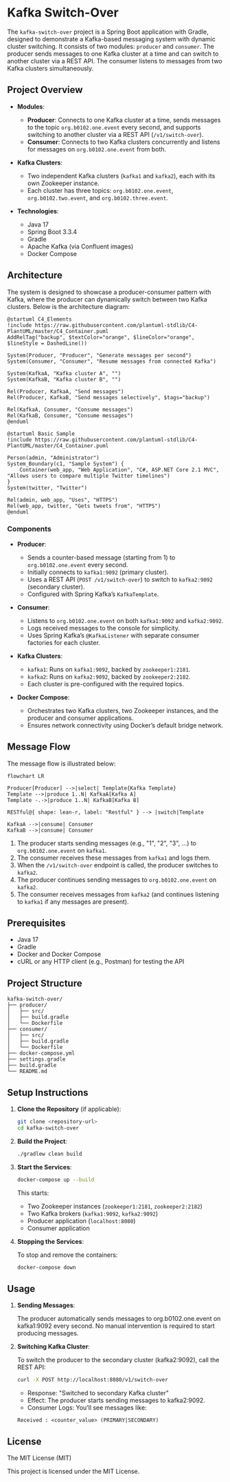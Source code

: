 # Kafka Switch-Over

The `kafka-switch-over` project is a Spring Boot application with Gradle, designed to demonstrate a Kafka-based messaging system with dynamic cluster switching. It consists of two modules: `producer` and `consumer`. The producer sends messages to one Kafka cluster at a time and can switch to another cluster via a REST API. The consumer listens to messages from two Kafka clusters simultaneously.

## Project Overview

- **Modules**:
    - **Producer**: Connects to one Kafka cluster at a time, sends messages to the topic `org.b0102.one.event` every second, and supports switching to another cluster via a REST API (`/v1/switch-over`).
    - **Consumer**: Connects to two Kafka clusters concurrently and listens for messages on `org.b0102.one.event` from both.

- **Kafka Clusters**:
    - Two independent Kafka clusters (`kafka1` and `kafka2`), each with its own Zookeeper instance.
    - Each cluster has three topics: `org.b0102.one.event`, `org.b0102.two.event`, and `org.b0102.three.event`.

- **Technologies**:
    - Java 17
    - Spring Boot 3.3.4
    - Gradle
    - Apache Kafka (via Confluent images)
    - Docker Compose

## Architecture

The system is designed to showcase a producer-consumer pattern with Kafka, where the producer can dynamically switch between two Kafka clusters. Below is the architecture diagram:

```plantuml
@startuml C4_Elements
!include https://raw.githubusercontent.com/plantuml-stdlib/C4-PlantUML/master/C4_Container.puml
AddRelTag("backup", $textColor="orange", $lineColor="orange", $lineStyle = DashedLine())

System(Producer, "Producer", "Generate messages per second")
System(Consumer, "Consumer", "Resume messages from connected Kafka")

System(KafkaA, "Kafka cluster A", "")
System(KafkaB, "Kafka cluster B", "")

Rel(Producer, KafkaA, "Send messages")
Rel(Producer, KafkaB, "Send messages selectively", $tags="backup")

Rel(KafkaA, Consumer, "Consume messages")
Rel(KafkaB, Consumer, "Consume messages")
@enduml
```

```plantuml
@startuml Basic Sample
!include https://raw.githubusercontent.com/plantuml-stdlib/C4-PlantUML/master/C4_Container.puml

Person(admin, "Administrator")
System_Boundary(c1, "Sample System") {
    Container(web_app, "Web Application", "C#, ASP.NET Core 2.1 MVC", "Allows users to compare multiple Twitter timelines")
}
System(twitter, "Twitter")

Rel(admin, web_app, "Uses", "HTTPS")
Rel(web_app, twitter, "Gets tweets from", "HTTPS")
@enduml
```

### Components
- **Producer**:
    - Sends a counter-based message (starting from 1) to `org.b0102.one.event` every second.
    - Initially connects to `kafka1:9092` (primary cluster).
    - Uses a REST API (`POST /v1/switch-over`) to switch to `kafka2:9092` (secondary cluster).
    - Configured with Spring Kafka’s `KafkaTemplate`.

- **Consumer**:
    - Listens to `org.b0102.one.event` on both `kafka1:9092` and `kafka2:9092`.
    - Logs received messages to the console for simplicity.
    - Uses Spring Kafka’s `@KafkaListener` with separate consumer factories for each cluster.

- **Kafka Clusters**:
    - `kafka1`: Runs on `kafka1:9092`, backed by `zookeeper1:2181`.
    - `kafka2`: Runs on `kafka2:9092`, backed by `zookeeper2:2182`.
    - Each cluster is pre-configured with the required topics.

- **Docker Compose**:
    - Orchestrates two Kafka clusters, two Zookeeper instances, and the producer and consumer applications.
    - Ensures network connectivity using Docker’s default bridge network.

## Message Flow

The message flow is illustrated below:

```mermaid
flowchart LR

Producer[Producer] -->|select| Template{Kafka Template}
Template -->|produce 1..N| KafkaA[Kafka A]
Template -.->|produce 1..N| KafkaB[Kafka B]

RESTful@{ shape: lean-r, label: "Restful" } --> |switch|Template

KafkaA -->|consume| Consumer
KafkaB -->|consume| Consumer

```

1. The producer starts sending messages (e.g., "1", "2", "3", ...) to `org.b0102.one.event` on `kafka1`.
2. The consumer receives these messages from `kafka1` and logs them.
3. When the `/v1/switch-over` endpoint is called, the producer switches to `kafka2`.
4. The producer continues sending messages to `org.b0102.one.event` on `kafka2`.
5. The consumer receives messages from `kafka2` (and continues listening to `kafka1` if any messages are present).

## Prerequisites

- Java 17
- Gradle
- Docker and Docker Compose
- cURL or any HTTP client (e.g., Postman) for testing the API

## Project Structure
  ```text
  kafka-switch-over/
  ├── producer/
  │   ├── src/
  │   ├── build.gradle
  │   └── Dockerfile
  ├── consumer/
  │   ├── src/
  │   ├── build.gradle
  │   └── Dockerfile
  ├── docker-compose.yml
  ├── settings.gradle
  ├── build.gradle
  └── README.md
  ```

## Setup Instructions

1. **Clone the Repository** (if applicable):
   ```bash
   git clone <repository-url>
   cd kafka-switch-over
   ```

2. **Build the Project**:
   ```bash
   ./gradlew clean build
   ```

3. **Start the Services**:
   ```bash
   docker-compose up --build
   ```

    This starts:
   + Two Zookeeper instances (`zookeeper1:2181`, `zookeeper2:2182`)
   + Two Kafka brokers (`kafka1:9092`, `kafka2:9092`)
   + Producer application (`localhost:8080`)
   + Consumer application


4. **Stopping the Services**:
 
   To stop and remove the containers:
   ```bash
   docker-compose down
   ```
 
## Usage
1. **Sending Messages**:

    The producer automatically sends messages to org.b0102.one.event on kafka1:9092 every second. No manual intervention is required to start producing messages.


2. **Switching Kafka Cluster**:

    To switch the producer to the secondary cluster (kafka2:9092), call the REST API:

   ```bash
   curl -X POST http://localhost:8080/v1/switch-over
   ```

   + Response: "Switched to secondary Kafka cluster"
   + Effect: The producer starts sending messages to kafka2:9092.
   + Consumer Logs: You’ll see messages like:

   ```text
   Received : <counter_value> (PRIMARY|SECONDARY)
   ```

## License

The MIT License (MIT)

This project is licensed under the MIT License.
